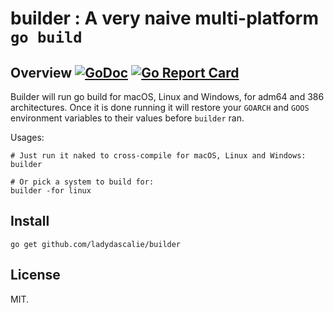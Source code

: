 # builder : A very naive multi-platform `go build` 

## Overview [![GoDoc](https://godoc.org/github.com/ladydascalie/builder?status.svg)](https://godoc.org/github.com/ladydascalie/builder) [![Go Report Card](https://goreportcard.com/badge/github.com/ladydascalie/builder)](https://goreportcard.com/report/github.com/ladydascalie/builder)

Builder will run go build for macOS, Linux and Windows, for adm64 and 386 architectures.
Once it is done running it will restore your `GOARCH` and `GOOS` environment variables to their values before `builder` ran.

Usages: 
```
# Just run it naked to cross-compile for macOS, Linux and Windows:
builder

# Or pick a system to build for:
builder -for linux

```

## Install

```
go get github.com/ladydascalie/builder
```

## License

MIT.
